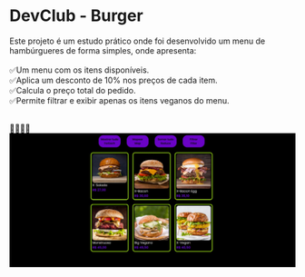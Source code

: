 <h1>DevClub - Burger</h1>
<p></p>Este projeto é um estudo prático onde foi desenvolvido um menu de hambúrgueres de forma simples, onde apresenta:<br>
<br>
✅Um menu com os itens disponíveis.<br>
✅Aplica um desconto de 10% nos preços de cada item.<br>
✅Calcula o preço total do pedido.<br>
✅Permite filtrar e exibir apenas os itens veganos do menu.</p><br>
🍔🍔🍔🍔
<img src="https://github.com/willianoliveira80/devclub-burger/blob/master/img/DevClub%20-%20Burger.jpg?raw=true" />
